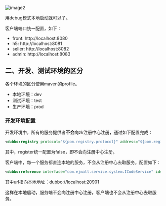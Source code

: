 ![image2](http://ouip1glzq.bkt.clouddn.com/blog/20180807083943.png)

用debug模式本地启动就可以了。

客户端端口统一配置，如下：
* front:    http://localhost:8080
* h5:       http://localhost:8081
* seller:   http://localhost:8082
* admin:    http://localhost:8083

## 二、开发、测试环境的区分

各个环境的区分使用maven的profile。

* 本地环境：dev
* 测试环境：test
* 生产环境：prod

### 开发环境配置

开发环境中，所有的服务提供者**不会**向zk注册中心注册，通过如下配置完成：
```xml
<dubbo:registry protocol="${pom.registry.protocol}" address="${pom.registry.address}" register="${pom.registry.register}"/>
```
其中，register统一配置为false，即不会向注册中心注册。

客户端中，每一个服务都直连本地的服务，不会从注册中心去取服务，配置如下：
```xml
<dubbo:reference interface="com.ejmall.service.system.ICodeService" id="codeService" retries="0" url="${pom.dubbo.direct.url}" />
```
其中url指向本地地址：dubbo://localhost:20901

这样在本地启动，服务端不会向注册中心注册，客户端也不会从注册中心去取服务。
